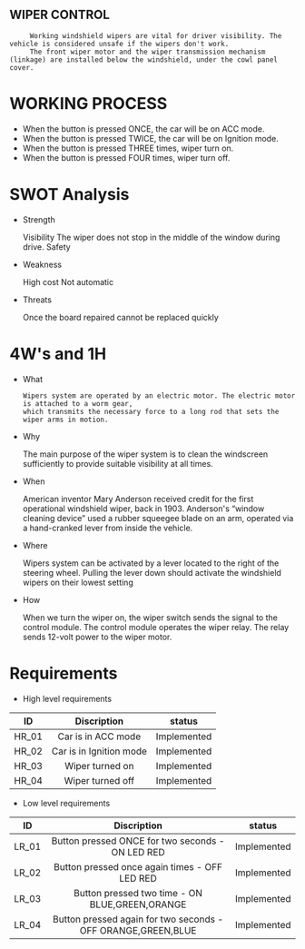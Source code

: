 ## WIPER CONTROL

         Working windshield wipers are vital for driver visibility. The vehicle is considered unsafe if the wipers don't work.
         The front wiper motor and the wiper transmission mechanism (linkage) are installed below the windshield, under the cowl panel cover.

# WORKING PROCESS
*   When the button is pressed ONCE, the car will be on ACC mode.
*   When the button is pressed TWICE, the car will be on Ignition mode.
*   When the button is pressed THREE times, wiper turn on.
*   When the button is pressed FOUR times, wiper turn off.

# SWOT Analysis

*   Strength
 
    Visibility
    The wiper does not stop in the middle of the window during drive.
    Safety
       
*   Weakness
      
    High cost
    Not automatic

*   Threats

    Once the board repaired cannot be replaced quickly
    
# 4W's and 1H

*   What
        
        Wipers system are operated by an electric motor. The electric motor is attached to a worm gear, 
        which transmits the necessary force to a long rod that sets the wiper arms in motion.

*   Why
 
       The main purpose of the wiper system is to clean the windscreen sufficiently to provide suitable visibility at all times.

*   When

       American inventor Mary Anderson received credit for the first operational windshield wiper, back in 1903. Anderson's “window cleaning device” used a rubber squeegee blade on an arm, operated via a hand-cranked lever from inside the vehicle.

*   Where
     
     Wipers system can be activated by a lever located to the right of the steering wheel. Pulling the lever down should activate the windshield wipers on their lowest setting

*   How

     When we turn the wiper on, the wiper switch sends the signal to the control module. The control module operates the wiper relay. The relay sends 12-volt power to the wiper motor.

# Requirements

*   High level requirements

|ID	|Discription|	status|
|:--------:|:---------:|:------:|
|HR_01|	Car is in ACC mode|	Implemented|
|HR_02| Car is in Ignition mode|	Implemented|
|HR_03| Wiper turned on|Implemented|
|HR_04|	Wiper turned off|Implemented|

*   Low level requirements

|ID|	Discription|	status|
|:--------:|:---------:|:------:|
|LR_01|	Button pressed ONCE for two seconds - ON LED RED	|Implemented|
|LR_02|Button pressed once again times - OFF LED RED	|Implemented|
|LR_03|Button pressed two time - ON BLUE,GREEN,ORANGE	|Implemented|
|LR_04	|Button pressed again for two seconds - OFF ORANGE,GREEN,BLUE	|Implemented|
